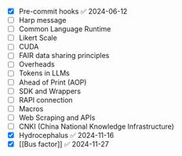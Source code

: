 - [x] Pre-commit hooks ✅ 2024-06-12
- [ ] Harp message
- [ ] Common Language Runtime
- [ ] Likert Scale
- [ ] CUDA
- [ ] FAIR data sharing principles
- [ ] Overheads
- [ ] Tokens in LLMs
- [ ] Ahead of Print (AOP)
- [ ] SDK and Wrappers
- [ ] RAPI connection
- [ ] Macros
- [ ] Web Scraping and APIs
- [ ] CNKI (China National Knowledge Infrastructure)
- [x] Hydrocephalus ✅ 2024-11-16
- [x] [[Bus factor]] ✅ 2024-11-27